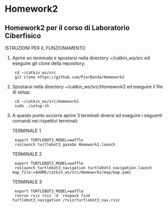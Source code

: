 # Homework2
Homework2 per il corso di Laboratorio Ciberfisico
----------------------------------------------------------------------------------------------------
ISTRUZIONI PER IL FUNZIONAMENTO

1) Aprire un terminale e spostarsi nella directory ~/catkin_ws/src ed eseguire git clone della repository:

		cd ~/catkin_ws/src
		git clone https://github.com/PierBanda/Homework2

2) Spostarsi nella directory ~/catkin_ws/src/Homework2 ed eseguire il file di setup:

		cd ~/catkin_ws/src/Homework2
		sudo ./setup.sh

3) A questo punto occorre aprire 3 terminali diversi ed eseguire i seguenti comandi nei rispettivi terminali:

	TERMINALE 1

		export TURTLEBOT3_MODEL=waffle 
		roslaunch turtlebot3_gazebo Homework2.launch
	TERMINALE 2

		export TURTLEBOT3_MODEL=waffle 
		roslaunch turtlebot3_navigation turtlebot3_navigation.launch map_file:=$HOME/catkin_ws/src/Homework2/map/map.yaml
	TERMINALE 3

		export TURTLEBOT3_MODEL=waffle 
		rosrun rviz rviz -d `rospack find turtlebot3_navigation`/rviz/turtlebot3_nav.rviz

